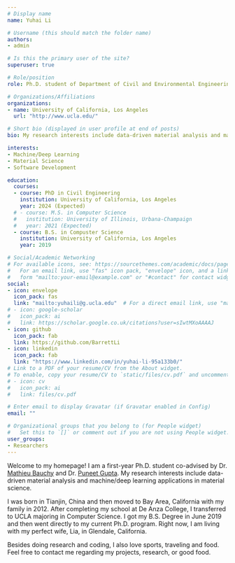 ```yaml
---
# Display name
name: Yuhai Li

# Username (this should match the folder name)
authors:
- admin

# Is this the primary user of the site?
superuser: true

# Role/position
role: Ph.D. student of Department of Civil and Environmental Engineering

# Organizations/Affiliations
organizations:
- name: University of California, Los Angeles
  url: "http://www.ucla.edu/"

# Short bio (displayed in user profile at end of posts)
bio: My research interests include data-driven material analysis and machine/deep learning for material science.

interests:
- Machine/Deep Learning
- Material Science
- Software Development

education:
  courses:
  - course: PhD in Civil Engineering
    institution: University of California, Los Angeles
    year: 2024 (Expected)
  # - course: M.S. in Computer Science
  #   institution: University of Illinois, Urbana-Champaign
  #   year: 2021 (Expected)
  - course: B.S. in Compuster Science
    institution: University of California, Los Angeles
    year: 2019

# Social/Academic Networking
# For available icons, see: https://sourcethemes.com/academic/docs/page-builder/#icons
#   For an email link, use "fas" icon pack, "envelope" icon, and a link in the
#   form "mailto:your-email@example.com" or "#contact" for contact widget.
social:
- icon: envelope
  icon_pack: fas
  link: "mailto:yuhaili@g.ucla.edu"  # For a direct email link, use "mailto:test@example.org".
# - icon: google-scholar
#   icon_pack: ai
#   link: https://scholar.google.co.uk/citations?user=sIwtMXoAAAAJ
- icon: github
  icon_pack: fab
  link: https://github.com/BarrettLi
- icon: linkedin
  icon_pack: fab
  link: "https://www.linkedin.com/in/yuhai-li-95a133b0/"
# Link to a PDF of your resume/CV from the About widget.
# To enable, copy your resume/CV to `static/files/cv.pdf` and uncomment the lines below.
# - icon: cv
#   icon_pack: ai
#   link: files/cv.pdf

# Enter email to display Gravatar (if Gravatar enabled in Config)
email: ""

# Organizational groups that you belong to (for People widget)
#   Set this to `[]` or comment out if you are not using People widget.
user_groups:
- Researchers
---
```


Welcome to my homepage! I am a first-year Ph.D. student co-advised by Dr. [Mathieu Bauchy](http://mathieu.bauchy.com/) and Dr. [Puneet Gupta](http://www.seas.ucla.edu/~puneet/home.html). My research interests include data-driven material analysis and machine/deep learning applications in material science.    

I was born in Tianjin, China and then moved to Bay Area, California with my family in 2012. After completing my school at De Anza College, I transferred to UCLA majoring in Computer Science. I got my B.S. Degree in June 2019 and then went directly to my current Ph.D. program. Right now, I am living with my perfect wife, Lia, in Glendale, California. 

Besides doing research and coding, I also love sports, traveling and food. Feel free to contact me regarding my projects, research, or good food.